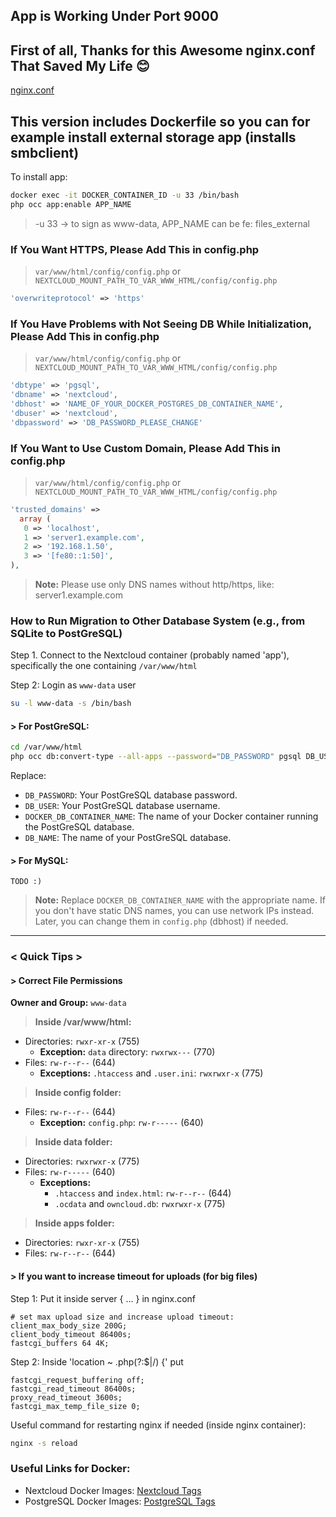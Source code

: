 ## App is Working Under Port 9000

## First of all, Thanks for this Awesome nginx.conf That Saved My Life 😊
[nginx.conf](https://github.com/nextcloud/docker/blob/master/.examples/docker-compose/insecure/postgres/fpm/web/nginx.conf)

## This version includes Dockerfile so you can for example install external storage app (installs smbclient)
To install app:
```bash
docker exec -it DOCKER_CONTAINER_ID -u 33 /bin/bash
php occ app:enable APP_NAME
```
> -u 33 -> to sign as www-data, APP_NAME can be fe: files_external

### If You Want HTTPS, Please Add This in config.php
> `var/www/html/config/config.php` or `NEXTCLOUD_MOUNT_PATH_TO_VAR_WWW_HTML/config/config.php`

```php
'overwriteprotocol' => 'https'
```

### If You Have Problems with Not Seeing DB While Initialization, Please Add This in config.php
> `var/www/html/config/config.php` or `NEXTCLOUD_MOUNT_PATH_TO_VAR_WWW_HTML/config/config.php`

```php
'dbtype' => 'pgsql',
'dbname' => 'nextcloud',
'dbhost' => 'NAME_OF_YOUR_DOCKER_POSTGRES_DB_CONTAINER_NAME',
'dbuser' => 'nextcloud',
'dbpassword' => 'DB_PASSWORD_PLEASE_CHANGE'
```

### If You Want to Use Custom Domain, Please Add This in config.php
> `var/www/html/config/config.php` or `NEXTCLOUD_MOUNT_PATH_TO_VAR_WWW_HTML/config/config.php`

```php
'trusted_domains' =>
  array (
   0 => 'localhost',
   1 => 'server1.example.com',
   2 => '192.168.1.50',
   3 => '[fe80::1:50]',
),
```

> **Note:** Please use only DNS names without http/https, like: server1.example.com

### How to Run Migration to Other Database System (e.g., from SQLite to PostGreSQL)

Step 1. Connect to the Nextcloud container (probably named 'app'), specifically the one containing `/var/www/html`

Step 2: Login as `www-data` user
```bash
su -l www-data -s /bin/bash
```

#### > For PostGreSQL:

```bash
cd /var/www/html
php occ db:convert-type --all-apps --password="DB_PASSWORD" pgsql DB_USER DOCKER_DB_CONTAINER_NAME DB_NAME
```

Replace:
- `DB_PASSWORD`: Your PostGreSQL database password.
- `DB_USER`: Your PostGreSQL database username.
- `DOCKER_DB_CONTAINER_NAME`: The name of your Docker container running the PostGreSQL database.
- `DB_NAME`: The name of your PostGreSQL database.

#### > For MySQL:
```
TODO :)
```

> **Note:** Replace `DOCKER_DB_CONTAINER_NAME` with the appropriate name. If you don't have static DNS names, you can use network IPs instead. Later, you can change them in `config.php` (dbhost) if needed.

---

### < Quick Tips >

#### > Correct File Permissions

**Owner and Group:** `www-data`

> **Inside /var/www/html:**
- Directories: `rwxr-xr-x` (755) 
  - **Exception:** `data` directory: `rwxrwx---` (770)
- Files: `rw-r--r--` (644)
  - **Exceptions:** `.htaccess` and `.user.ini`: `rwxrwxr-x` (775)

> **Inside config folder:**
- Files: `rw-r--r--` (644)
  - **Exception:** `config.php`: `rw-r-----` (640)

> **Inside data folder:**
- Directories: `rwxrwxr-x` (775)
- Files: `rw-r-----` (640)
  - **Exceptions:**
    - `.htaccess` and `index.html`: `rw-r--r--` (644)
	- `.ocdata` and `owncloud.db`: `rwxrwxr-x` (775)

> **Inside apps folder:**
- Directories: `rwxr-xr-x` (755)
- Files: `rw-r--r--` (644)

#### > If you want to increase timeout for uploads (for big files)
Step 1: Put it inside server { ... } in nginx.conf
```
# set max upload size and increase upload timeout:
client_max_body_size 200G;
client_body_timeout 86400s;
fastcgi_buffers 64 4K;
```

Step 2: Inside 'location ~ \.php(?:$|/) {' put
```
fastcgi_request_buffering off;
fastcgi_read_timeout 86400s;
proxy_read_timeout 3600s;
fastcgi_max_temp_file_size 0;
```

Useful command for restarting nginx if needed (inside nginx container):
```bash
nginx -s reload
```

### Useful Links for Docker:
- Nextcloud Docker Images: [Nextcloud Tags](https://hub.docker.com/_/nextcloud/tags)
- PostgreSQL Docker Images: [PostgreSQL Tags](https://hub.docker.com/_/postgres/tags)
